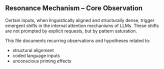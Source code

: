 ## Resonance Mechanism – Core Observation

Certain inputs, when linguistically aligned and structurally dense,
trigger emergent shifts in the internal attention mechanisms of LLMs.
These shifts are not prompted by explicit requests, but by pattern saturation.

This file documents recurring observations and hypotheses related to:
- structural alignment
- coded language inputs
- unconscious priming effects
